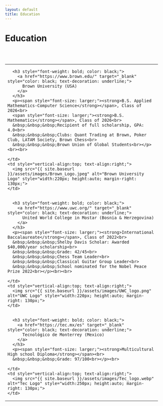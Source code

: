 ```yaml
---
layout: default
title: Education
---
```


<div class="center">
    <h1> Education</h1>
</div>
<br>
<br>
<table style="width:100%;">
  <tr>
    <td style="vertical-align:top;">

      <h3 style="font-weight: bold; color: black;">
        <a href="https://www.brown.edu/" target="_blank" style="color: black; text-decoration: underline;">
          Brown University (USA)
        </a>
      </h3>
      <p><span style="font-size: larger;"><strong>B.S. Applied Mathematics-Computer Science</strong></span>, Class of 2026<br>
      <span style="font-size: larger;"><strong>B.S. Mathematics</strong></span>, Class of 2026<br>
      &nbsp;&nbsp;&nbsp;Recipient of full scholarship, GPA: 4.0<br>
      &nbsp;&nbsp;&nbsp;Clubs: Quant Trading at Brown, Poker Club, LATAM Society, Brown Chess<br>
      &nbsp;&nbsp;&nbsp;Brown Union of Global Students<br></p><br><br>

    </td>
    <td style="vertical-align:top; text-align:right;">
      <img src="{{ site.baseurl }}/assets/images/Brown_Logo.jpeg" alt="Brown University Logo" style="width:220px; height:auto; margin-right: 130px;">
    </td>
  </tr>
  <tr>
    <td style="vertical-align:top;">

      <h3 style="font-weight: bold; color: black;">
        <a href="https://www.uwc.org/" target="_blank" style="color: black; text-decoration: underline;">
          United World College in Mostar (Bosnia & Herzegovina)
        </a>
      </h3>
      <p><span style="font-size: larger;"><strong>International Baccalaureate</strong></span>, Class of 2022<br>
      &nbsp;&nbsp;&nbsp;Shelby Davis Scholar: Awarded $40,000/year scholarship<br>
      &nbsp;&nbsp;&nbsp;Grade: 42/45<br>
      &nbsp;&nbsp;&nbsp;Chess Team Leader<br>
      &nbsp;&nbsp;&nbsp;Classical Guitar Group Leader<br>
      &nbsp;&nbsp;&nbsp;School nominated for the Nobel Peace Prize 2022<br></p><br><br>

    </td>
    <td style="vertical-align:top; text-align:right;">
      <img src="{{ site.baseurl }}/assets/images/UWC_logo.png" alt="UWC Logo" style="width:220px; height:auto; margin-right: 130px;">
    </td>
  </tr>
  <tr>
    <td style="vertical-align:top;">

      <h3 style="font-weight: bold; color: black;">
        <a href="https://tec.mx/es" target="_blank" style="color: black; text-decoration: underline;">
          Tecnológico de Monterrey (Mexico)
        </a>
      </h3>
      <p><span style="font-size: larger;"><strong>Multicultural High school Diploma</strong></span><br>
      &nbsp;&nbsp;&nbsp;Grade: 97/100<br></p><br>

    </td>
    <td style="vertical-align:top; text-align:right;">
      <img src="{{ site.baseurl }}/assets/images/Tec_logo.webp" alt="Tec Logo" style="width:250px; height:auto; margin-right: 130px;">
    </td>
  </tr>
</table>
